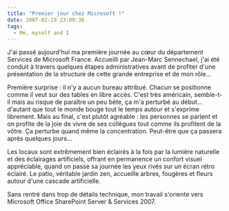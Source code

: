 ```yaml
---
title: "Premier jour chez Microsoft !"
date: 2007-02-19 23:00:36
tags:
  - Me, myself and I
---
```


J'ai passé aujourd'hui ma première journée au cœur du département Services de Microsoft France. Accueilli par Jean-Marc Sennechael, j'ai été conduit à travers quelques étapes administratives avant de profiter d'une présentation de la structure de cette grande entreprise et de mon rôle…

Première surprise&nbsp;: il n'y a aucun bureau attribué. Chacun se positionne comme il veut sur des tables en libre accès. C'est très américain, semble-t-il mais au risque de paraître un peu bête, ça m'a perturbé au début… d'autant que tout le monde bouge tout le temps autour et s'exprime librement. Mais au final, c'est plutôt agréable&nbsp;: les personnes se parlent et on profite de la joie de vivre de ses collègues tout comme ils profitent de la vôtre. Ça perturbe quand même la concentration. Peut-être que ça passera après quelques jours…

Les locaux sont extrêmement bien éclairés à la fois par la lumière naturelle et des éclairages artificiels, offrant en permanence un confort visuel appréciable, quand on passe sa journée les yeux rivés sur un écran rétro éclairé. Le patio, véritable jardin zen, accueille arbres, fougères et fleurs autour d'une cascade artificielle.

Sans rentré dans trop de détails technique, mon travail s'oriente vers Microsoft Office SharePoint Server &amp; Services 2007.
